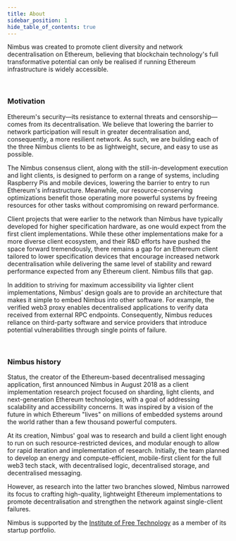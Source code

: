 ```yaml
---
title: About
sidebar_position: 1
hide_table_of_contents: true
---
```


Nimbus was created to promote client diversity and network decentralisation on Ethereum, believing that blockchain technology's full transformative potential can only be realised if running Ethereum infrastructure is widely accessible.

<br/>

### Motivation

Ethereum's security—its resistance to external threats and censorship—comes from its decentralisation. We believe that lowering the barrier to network participation will result in greater decentralisation and, consequently, a more resilient network. As such, we are building each of the three Nimbus clients to be as lightweight, secure, and easy to use as possible.

The Nimbus consensus client, along with the still-in-development execution and light clients, is designed to perform on a range of systems, including Raspberry Pis and mobile devices, lowering the barrier to entry to run Ethereum's infrastructure. Meanwhile, our resource-conserving optimizations benefit those operating more powerful systems by freeing resources for other tasks without compromising on reward performance.

Client projects that were earlier to the network than Nimbus have typically developed for higher specification hardware, as one would expect from the first client implementations. While these other implementations make for a more diverse client ecosystem, and their R&D efforts have pushed the space forward tremendously, there remains a gap for an Ethereum client tailored to lower specification devices that encourage increased network decentralisation while delivering the same level of stability and reward performance expected from any Ethereum client. Nimbus fills that gap.

In addition to striving for maximum accessibility via lighter client implementations, Nimbus' design goals are to provide an architecture that makes it simple to embed Nimbus into other software. For example, the verified web3 proxy enables decentralised applications to verify data received from external RPC endpoints. Consequently, Nimbus reduces reliance on third-party software and service providers that introduce potential vulnerabilities through single points of failure.

<br/>

### Nimbus history

Status, the creator of the Ethereum-based decentralised messaging application, first announced Nimbus in August 2018 as a client implementation research project focused on sharding, light clients, and next-generation Ethereum technologies, with a goal of addressing scalability and accessibility concerns. It was inspired by a vision of the future in which Ethereum "lives" on millions of embedded systems around the world rather than a few thousand powerful computers.

At its creation, Nimbus' goal was to research and build a client light enough to run on such resource-restricted devices, and modular enough to allow for rapid iteration and implementation of research. Initially, the team planned to develop an energy and compute-efficient, mobile-first client for the full web3 tech stack, with decentralised logic, decentralised storage, and decentralised messaging.

However, as research into the latter two branches slowed, Nimbus narrowed its focus to crafting high-quality, lightweight Ethereum implementations to promote decentralisation and strengthen the network against single-client failures.

Nimbus is supported by the [Institute of Free Technology](https://free.technology/) as a member of its startup portfolio. 
